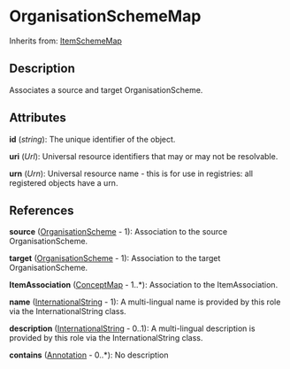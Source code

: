 
# OrganisationSchemeMap

Inherits from: [ItemSchemeMap](ItemSchemeMap.md)



## Description

Associates a source and target OrganisationScheme.


## Attributes

**id** (*string*): The unique identifier of the object.

**uri** (*Url*): Universal resource identifiers that may or may not be resolvable.

**urn** (*Urn*): Universal resource name - this is for use in registries: all registered objects have a urn.



## References

**source** ([OrganisationScheme](../OrganisationSchemes/OrganisationScheme.md) - 1): Association to the source OrganisationScheme.

**target** ([OrganisationScheme](../OrganisationSchemes/OrganisationScheme.md) - 1): Association to the target OrganisationScheme.

**ItemAssociation** ([ConceptMap](ConceptMap.md) - 1..*): Association to the ItemAssociation.

**name** ([InternationalString](../Base/InternationalString.md) - 1): A multi-lingual name is provided by this role via the InternationalString class.

**description** ([InternationalString](../Base/InternationalString.md) - 0..1): A multi-lingual description is provided by this role via the InternationalString class.

**contains** ([Annotation](../Base/Annotation.md) - 0..*): No description




